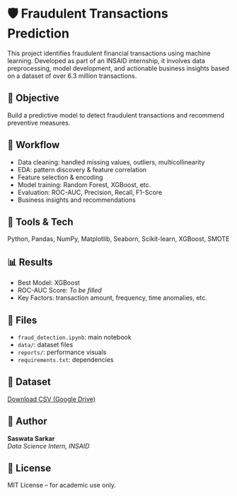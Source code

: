 # 🛡️ Fraudulent Transactions Prediction

This project identifies fraudulent financial transactions using machine learning. Developed as part of an INSAID internship, it involves data preprocessing, model development, and actionable business insights based on a dataset of over 6.3 million transactions.

## 📌 Objective
Build a predictive model to detect fraudulent transactions and recommend preventive measures.

## 🚀 Workflow
- Data cleaning: handled missing values, outliers, multicollinearity
- EDA: pattern discovery & feature correlation
- Feature selection & encoding
- Model training: Random Forest, XGBoost, etc.
- Evaluation: ROC-AUC, Precision, Recall, F1-Score
- Business insights and recommendations

## 🧰 Tools & Tech
Python, Pandas, NumPy, Matplotlib, Seaborn, Scikit-learn, XGBoost, SMOTE

## 📊 Results
- Best Model: XGBoost  
- ROC-AUC Score: *To be filled*  
- Key Factors: transaction amount, frequency, time anomalies, etc.

## 📂 Files
- `fraud_detection.ipynb`: main notebook  
- `data/`: dataset files  
- `reports/`: performance visuals  
- `requirements.txt`: dependencies  

## 📎 Dataset
[Download CSV (Google Drive)](https://drive.google.com/uc?id=1VQ-HAm0oHbv0GmDKP2iqqFNc5aI91OLn&export=download)

## 👤 Author
**Saswata Sarkar**  
_Data Science Intern, INSAID_

## 📜 License
MIT License – for academic use only.
